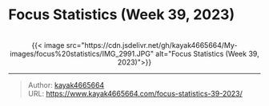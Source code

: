 # Focus Statistics (Week 39, 2023)


<!--more-->
<br/>
<div align="center">
{{< image src="https://cdn.jsdelivr.net/gh/kayak4665664/My-images/focus%20statistics/IMG_2991.JPG" alt="Focus Statistics (Week 39, 2023)">}}
</div>


---

> Author: [kayak4665664](https://github.com/kayak4665664)  
> URL: https://www.kayak4665664.com/focus-statistics-39-2023/  

